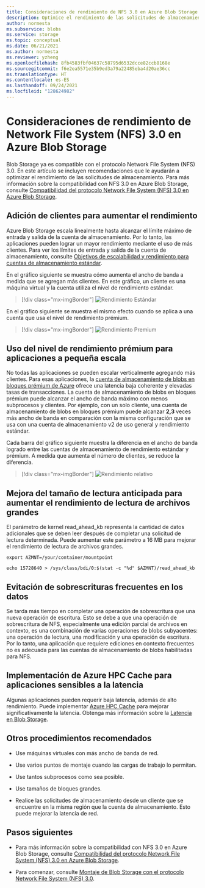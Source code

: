 ```yaml
---
title: Consideraciones de rendimiento de NFS 3.0 en Azure Blob Storage | Microsoft Docs
description: Optimice el rendimiento de las solicitudes de almacenamiento de Network File System (NFS) 3.0 con las recomendaciones de este artículo.
author: normesta
ms.subservice: blobs
ms.service: storage
ms.topic: conceptual
ms.date: 06/21/2021
ms.author: normesta
ms.reviewer: yzheng
ms.openlocfilehash: 8fb4583fbf04637c58795d6532dcce82ccb8168e
ms.sourcegitcommit: f6e2ea5571e35b9ed3a79a22485eba4d20ae36cc
ms.translationtype: HT
ms.contentlocale: es-ES
ms.lasthandoff: 09/24/2021
ms.locfileid: "128624982"
---
```

# <a name="network-file-system-nfs-30-performance-considerations-in-azure-blob-storage"></a>Consideraciones de rendimiento de Network File System (NFS) 3.0 en Azure Blob Storage

Blob Storage ya es compatible con el protocolo Network File System (NFS) 3.0. En este artículo se incluyen recomendaciones que le ayudarán a optimizar el rendimiento de las solicitudes de almacenamiento. Para más información sobre la compatibilidad con NFS 3.0 en Azure Blob Storage, consulte [Compatibilidad del protocolo Network File System (NFS) 3.0 en Azure Blob Storage](network-file-system-protocol-support.md).

## <a name="add-clients-to-increase-throughput"></a>Adición de clientes para aumentar el rendimiento

Azure Blob Storage escala linealmente hasta alcanzar el límite máximo de entrada y salida de la cuenta de almacenamiento. Por lo tanto, las aplicaciones pueden lograr un mayor rendimiento mediante el uso de más clientes. Para ver los límites de entrada y salida de la cuenta de almacenamiento, consulte [Objetivos de escalabilidad y rendimiento para cuentas de almacenamiento estándar](../common/scalability-targets-standard-account.md).

En el gráfico siguiente se muestra cómo aumenta el ancho de banda a medida que se agregan más clientes. En este gráfico, un cliente es una máquina virtual y la cuenta utiliza el nivel de rendimiento estándar.

> [!div class="mx-imgBorder"]
> ![Rendimiento Estándar](./media/network-file-system-protocol-support-performance/standard-performance-tier.png)

En el gráfico siguiente se muestra el mismo efecto cuando se aplica a una cuenta que usa el nivel de rendimiento prémium.

> [!div class="mx-imgBorder"]
> ![Rendimiento Premium](./media/network-file-system-protocol-support-performance/premium-performance-tier.png)

## <a name="use-premium-performance-tier-for-small-scale-applications"></a>Uso del nivel de rendimiento prémium para aplicaciones a pequeña escala

No todas las aplicaciones se pueden escalar verticalmente agregando más clientes. Para esas aplicaciones, la [cuenta de almacenamiento de blobs en bloques prémium de Azure](../common/storage-account-create.md) ofrece una latencia baja coherente y elevadas tasas de transacciones. La cuenta de almacenamiento de blobs en bloques prémium puede alcanzar el ancho de banda máximo con menos subprocesos y clientes. Por ejemplo, con un solo cliente, una cuenta de almacenamiento de blobs en bloques prémium puede alcanzar **2,3** veces más ancho de banda en comparación con la misma configuración que se usa con una cuenta de almacenamiento v2 de uso general y rendimiento estándar.

Cada barra del gráfico siguiente muestra la diferencia en el ancho de banda logrado entre las cuentas de almacenamiento de rendimiento estándar y prémium. A medida que aumenta el número de clientes, se reduce la diferencia.

> [!div class="mx-imgBorder"]
> ![Rendimiento relativo](./media/network-file-system-protocol-support-performance/relative-performance.png)

## <a name="improve-read-ahead-size-to-increase-large-file-read-throughput"></a>Mejora del tamaño de lectura anticipada para aumentar el rendimiento de lectura de archivos grandes

El parámetro de kernel read_ahead_kb representa la cantidad de datos adicionales que se deben leer después de completar una solicitud de lectura determinada. Puede aumentar este parámetro a 16 MB para mejorar el rendimiento de lectura de archivos grandes.

```
export AZMNT=/your/container/mountpoint

echo 15728640 > /sys/class/bdi/0:$(stat -c "%d" $AZMNT)/read_ahead_kb
```

## <a name="avoid-frequent-overwrites-on-data"></a>Evitación de sobrescrituras frecuentes en los datos

Se tarda más tiempo en completar una operación de sobrescritura que una nueva operación de escritura. Esto se debe a que una operación de sobrescritura de NFS, especialmente una edición parcial de archivos en contexto, es una combinación de varias operaciones de blobs subyacentes: una operación de lectura, una modificación y una operación de escritura. Por lo tanto, una aplicación que requiere ediciones en contexto frecuentes no es adecuada para las cuentas de almacenamiento de blobs habilitadas para NFS.

## <a name="deploy-azure-hpc-cache-for-latency-sensitive-applications"></a>Implementación de Azure HPC Cache para aplicaciones sensibles a la latencia

Algunas aplicaciones pueden requerir baja latencia, además de alto rendimiento. Puede implementar [Azure HPC Cache](../../hpc-cache/nfs-blob-considerations.md) para mejorar significativamente la latencia. Obtenga más información sobre la [Latencia en Blob Storage](storage-blobs-latency.md).

## <a name="other-best-practice-recommendations"></a>Otros procedimientos recomendados

- Use máquinas virtuales con más ancho de banda de red.

- Use varios puntos de montaje cuando las cargas de trabajo lo permitan.

- Use tantos subprocesos como sea posible.

- Use tamaños de bloques grandes.

- Realice las solicitudes de almacenamiento desde un cliente que se encuentre en la misma región que la cuenta de almacenamiento. Esto puede mejorar la latencia de red.

## <a name="next-steps"></a>Pasos siguientes

- Para más información sobre la compatibilidad con NFS 3.0 en Azure Blob Storage, consulte [Compatibilidad del protocolo Network File System (NFS) 3.0 en Azure Blob Storage](network-file-system-protocol-support.md).

- Para comenzar, consulte [Montaje de Blob Storage con el protocolo Network File System (NFS) 3.0](network-file-system-protocol-support-how-to.md).
